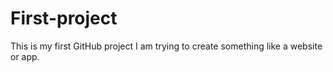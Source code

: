 # First-project
This is my first GitHub project I am trying to create something like a website or app.
